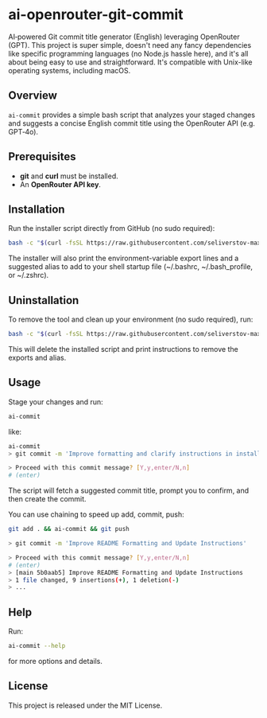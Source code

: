 # ai-openrouter-git-commit

AI‑powered Git commit title generator (English) leveraging OpenRouter (GPT). This project is super simple, doesn't need any fancy dependencies like specific programming languages (no Node.js hassle here), and it's all about being easy to use and straightforward. It's compatible with Unix-like operating systems, including macOS.

## Overview

`ai-commit` provides a simple bash script that analyzes your staged changes and suggests a concise English commit title using the OpenRouter API (e.g. GPT‑4o).

## Prerequisites

- **git** and **curl** must be installed.
- An **OpenRouter API key**.

## Installation

Run the installer script directly from GitHub (no sudo required):

```bash
bash -c "$(curl -fsSL https://raw.githubusercontent.com/seliverstov-maxim/ai-openrouter-git-commit/main/install.sh)"
```

The installer will also print the environment-variable export lines and a suggested alias to add to your shell startup file (~/.bashrc, ~/.bash_profile, or ~/.zshrc).

## Uninstallation

To remove the tool and clean up your environment (no sudo required), run:

```bash
bash -c "$(curl -fsSL https://raw.githubusercontent.com/seliverstov-maxim/ai-openrouter-git-commit/main/uninstall.sh)"
```

This will delete the installed script and print instructions to remove the exports and alias.

## Usage

Stage your changes and run:

```bash
ai-commit
```

like:

```bash
ai-commit
> git commit -m 'Improve formatting and clarify instructions in install and uninstall scripts.'

> Proceed with this commit message? [Y,y,enter/N,n]
# (enter)
```

The script will fetch a suggested commit title, prompt you to confirm, and then create the commit.

You can use chaining to speed up add, commit, push:

```bash
git add . && ai-commit && git push

> git commit -m 'Improve README Formatting and Update Instructions'

> Proceed with this commit message? [Y,y,enter/N,n]
# (enter)
> [main 5b0aab5] Improve README Formatting and Update Instructions
> 1 file changed, 9 insertions(+), 1 deletion(-)
> ...
```

## Help

Run:

```bash
ai-commit --help
```

for more options and details.

## License

This project is released under the MIT License.
